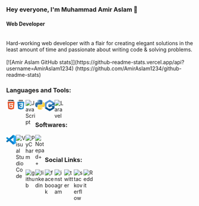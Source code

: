 
### Hey everyone, I'm Muhammad Amir Aslam 👋
#### Web Developer
<br/>
Hard-working web developer with a flair for
creating elegant solutions in the least amount of
time and passionate about writing code & solving problems.
<br>
<br>
[![Amir Aslam GitHub stats]](https://github-readme-stats.vercel.app/api?username=AmirAslam1234) (https://github.com/AmirAslam1234/github-readme-stats)

### Languages and Tools:


<a href="https://www.w3.org/html/" target="_blank"><img align="left" alt="HTML5" width="26px" src="https://raw.githubusercontent.com/github/explore/80688e429a7d4ef2fca1e82350fe8e3517d3494d/topics/html/html.png" /></a>
<a href="https://www.w3schools.com/css/" target="_blank"><img align="left" alt="CSS3" width="26px" src="https://raw.githubusercontent.com/github/explore/80688e429a7d4ef2fca1e82350fe8e3517d3494d/topics/css/css.png" /></a>
<a href="https://www.w3schools.com/js/" target="_blank"> <img align="left" alt="JavaScript" width="26px" src="https://cdn.iconscout.com/icon/free/png-256/javascript-2038874-1720087.png" /></a>
<a href="https://www.python.org" target="_blank"> <img align="left" alt="Python" width="26px" src="https://github.com/Aakarsh-B/trying-repos/blob/master/python-5.svg?raw=true" /> </a>
<a href="https://www.w3schools.com/cpp/" target="_blank"> <img align="left" alt="C++" width="26px" src="https://github.com/Aakarsh-B/trying-repos/blob/master/c++.png" /> </a>
<a href="https://www.w3schools.com/laravel/" target="_blank"> <img align="left" alt="Laravel" width="26px" src="https://cdn.jsdelivr.net/npm/simple-icons@3.0.1/icons/laravel.svg" /> </a>
<br />
<br />
### Softwares:

<img align="left" alt="Visual Studio Code" width="26px" src="https://raw.githubusercontent.com/github/explore/80688e429a7d4ef2fca1e82350fe8e3517d3494d/topics/visual-studio-code/visual-studio-code.png" />
<img align="left" alt="Visual Studio Code" width="26px" src="https://cdn.jsdelivr.net/npm/simple-icons@3.0.1/icons/atom.svg" />
<img align="left" alt="PyCharm" width="26px" src="https://upload.wikimedia.org/wikipedia/commons/thumb/1/1d/PyCharm_Icon.svg/1024px-PyCharm_Icon.svg.png" />
<img align="left" alt="Notepad++" width="26px" src="https://upload.wikimedia.org/wikipedia/commons/f/f5/Notepad_plus_plus.png" />
<br />
<br />

### Social Links:

[<img align="left" src='https://cdn.jsdelivr.net/npm/simple-icons@3.0.1/icons/github.svg' alt='github' width="26px">](https://github.com/daniallahmad) &nbsp;[<img align="left" src="https://cdn-icons-png.flaticon.com/512/174/174857.png" alt='linkedin' width="26px">](https://www.linkedin.com/in/daniallahmad/) &nbsp; [<img align="left" src="https://pngimg.com/uploads/facebook_logos/facebook_logos_PNG19748.png" alt='facebook' width="26px">](https://www.facebook.com/dani.rao.00) &nbsp;  [<img align="left" src="https://assets.stickpng.com/images/580b57fcd9996e24bc43c521.png" alt='instagram' width="26px">](https://www.instagram.com/daniallahmad/) &nbsp;  [<img align="left" src="https://www.iconpacks.net/icons/2/free-twitter-logo-icon-2429-thumb.png" alt='twitter' width="26px">](https://twitter.com/daniallahmad__) &nbsp; [<img align="left" src="https://upload.wikimedia.org/wikipedia/commons/thumb/e/ef/Stack_Overflow_icon.svg/768px-Stack_Overflow_icon.svg.png" alt='stackoverflow' width="26px">](https://stackoverflow.com/users/17292894) &nbsp;  [<img align="left" src="https://freewaysocial.com/wp-content/uploads/2020/12/Reddit-Icon.png" alt='Reddit' width="26px">](https://www.reddit.com/user/daniallahmad) 
<br/>
<br>
